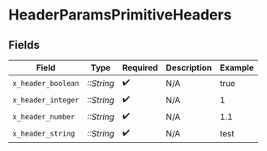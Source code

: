 # HeaderParamsPrimitiveHeaders


## Fields

| Field              | Type               | Required           | Description        | Example            |
| ------------------ | ------------------ | ------------------ | ------------------ | ------------------ |
| `x_header_boolean` | *::String*         | :heavy_check_mark: | N/A                | true               |
| `x_header_integer` | *::String*         | :heavy_check_mark: | N/A                | 1                  |
| `x_header_number`  | *::String*         | :heavy_check_mark: | N/A                | 1.1                |
| `x_header_string`  | *::String*         | :heavy_check_mark: | N/A                | test               |